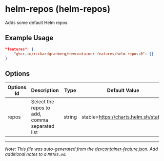 
# helm-repos (helm-repos)

Adds some default Helm repos

## Example Usage

```json
"features": {
    "ghcr.io/rickardgranberg/devcontainer-features/helm-repos:0": {}
}
```

## Options

| Options Id | Description | Type | Default Value |
|-----|-----|-----|-----|
| repos | Select the repos to add, comma separated list | string | stable=https://charts.helm.sh/stable |



---

_Note: This file was auto-generated from the [devcontainer-feature.json](https://github.com/rickardgranberg/devcontainer-features/blob/main/src/helm-repos/devcontainer-feature.json).  Add additional notes to a `NOTES.md`._
